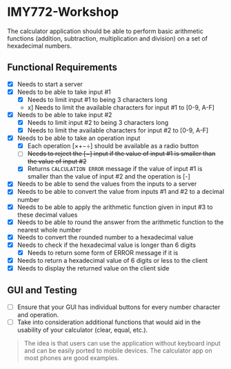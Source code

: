 # IMY772-Workshop

The calculator application should be able to perform basic arithmetic functions (addition, subtraction, multiplication and division) on a set of hexadecimal numbers.

## Functional Requirements

- [x] Needs to start a server
- [x] Needs to be able to take input #1
  - [x] Needs to limit input #1 to being 3 characters long
  - x] Needs to limit the available characters for input #1 to [0-9, A-F]
- [x] Needs to be able to take input #2
  - [x] Needs to limit input #2 to being 3 characters long
  - [x] Needs to limit the available characters for input #2 to [0-9, A-F]
- [x] Needs to be able to take an operation input
  - [x] Each operation [×+−÷] should be available as a radio button
  - [ ] ~~Needs to reject the [−] input if the value of input #1 is smaller than the value of input #2~~
  - [x] Returns ```CALCULATION ERROR``` message if the value of input #1 is smaller than the value of input #2 and the operation is [-]
- [x] Needs to be able to send the values from the inputs to a server
- [x] Needs to be able to convert the value from inputs #1 and #2 to a decimal number
- [x] Needs to be able to apply the arithmetic function given in input #3 to these decimal values
- [x] Needs to be able to round the answer from the arithmetic function to the nearest whole number
- [x] Needs to convert the rounded number to a hexadecimal value
- [x] Needs to check if the hexadecimal value is longer than 6 digits
  - [x] Needs to return some form of ERROR message if it is
- [x] Needs to return a hexadecimal value of 6 digits or less to the client
- [x] Needs to display the returned value on the client side

## GUI and Testing
- [ ] Ensure that your GUI has individual buttons for every number character and operation.
- [ ] Take into consideration additional functions that would aid in the usability of your calculator (clear, equal, etc.).

> The idea is that users can use the application without keyboard input and can be easily ported to mobile devices. The calculator app on most phones are good examples.
